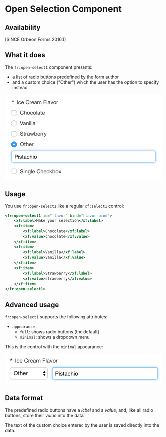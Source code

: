 # Open Selection Component

<!-- toc -->

## Availability

[SINCE Orbeon Forms 2016.1]

## What it does

The `fr:open-select1` component presents:

- a list of radio buttons predefined by the form author
- and a custom choice ("Other") which the user has the option to specify instead

![Open selection component](images/xbl-open-select1.png)

## Usage

You use `fr:open-select1` like a regular `xf:select1` control:

```xml
<fr:open-select1 id="flavor" bind="flavor-bind">
    <xf:label>Make your selection</xf:label>
    <xf:item>
        <xf:label>Chocolate</xf:label>
        <xf:value>chocolate</xf:value>
    </xf:item>
    <xf:item>
        <xf:label>Vanilla</xf:label>
        <xf:value>vanilla</xf:value>
    </xf:item>
    <xf:item>
        <xf:label>Strawberry</xf:label>
        <xf:value>strawberry</xf:value>
    </xf:item>
</fr:open-select1>
```

## Advanced usage

`fr:open-select1` supports the following attributes:

- `appearance`
    - `full`: shows radio buttons (the default)
    - `minimal`: shows a dropdown menu

This is the control with the `minimal` appearance:

![Open selection component with `minimal` appearance](images/xbl-open-select1-minimal.png)

## Data format

The predefined radio buttons have a *label* and a *value*, and, like all radio buttons, store their *value* into the data.

The text of the custom choice entered by the user is saved directly into the data.
